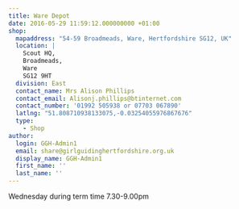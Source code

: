 ```yaml
---
title: Ware Depot
date: 2016-05-29 11:59:12.000000000 +01:00
shop:
  mapaddress: "54-59 Broadmeads, Ware, Hertfordshire SG12, UK"
  location: |
    Scout HQ,  
    Broadmeads,  
    Ware  
    SG12 9HT
  division: East
  contact_name: Mrs Alison Phillips
  contact_email: Alisonj.phillips@btinternet.com
  contact_number: '01992 505938 or 07703 067890'
  latlng: "51.808710938133075,-0.03254055976867676"
  type:
    - Shop
author:
  login: GGH-Admin1
  email: share@girlguidinghertfordshire.org.uk
  display_name: GGH-Admin1
  first_name: ''
  last_name: ''
---
```

<p>Wednesday during term time 7.30-9.00pm</p>
